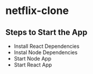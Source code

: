 # netflix-clone

## Steps to Start the App

+ Install React Dependencies
+ Instal Node Dependencies
+ Start Node App
+ Start React App
